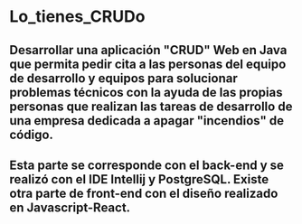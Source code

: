 # Lo_tienes_CRUDo
## Desarrollar una aplicación "CRUD" Web en Java que permita pedir cita a las personas del equipo de desarrollo y equipos para solucionar problemas técnicos con la ayuda de las propias personas que realizan las tareas de desarrollo de una empresa dedicada a apagar "incendios" de código. 
## Esta parte se corresponde con el back-end y se realizó con el IDE Intellij y PostgreSQL. Existe otra parte de front-end con el diseño realizado en Javascript-React.
